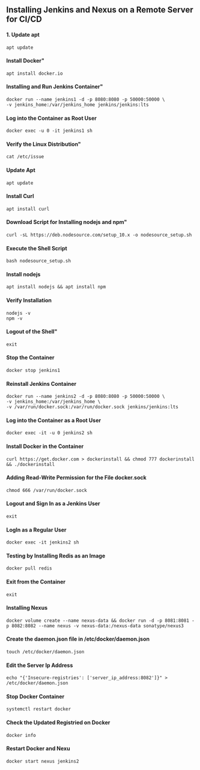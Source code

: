 ## Installing Jenkins and Nexus on a Remote Server for CI/CD
#### 1. Update apt
    apt update

#### Install Docker"
    apt install docker.io

#### Installing and Run Jenkins Container"
    docker run --name jenkins1 -d -p 8080:8080 -p 50000:50000 \
    -v jenkins_home:/var/jenkins_home jenkins/jenkins:lts

#### Log into the Container as Root User
    docker exec -u 0 -it jenkins1 sh

#### Verify the Linux Distribution"
    cat /etc/issue

#### Update Apt
    apt update

#### Install Curl
    apt install curl

#### Download Script for Installing nodejs and npm"
    curl -sL https://deb.nodesource.com/setup_10.x -o nodesource_setup.sh

#### Execute the Shell Script
    bash nodesource_setup.sh

#### Install nodejs
    apt install nodejs && apt install npm

#### Verify Installation
    nodejs -v
    npm -v

#### Logout of the Shell"
    exit
    
#### Stop the Container
    docker stop jenkins1

#### Reinstall Jenkins Container
    docker run --name jenkins2 -d -p 8080:8080 -p 50000:50000 \
    -v jenkins_home:/var/jenkins_home \
    -v /var/run/docker.sock:/var/run/docker.sock jenkins/jenkins:lts

#### Log into the Container as a Root User
    docker exec -it -u 0 jenkins2 sh

#### Install Docker in the Container
    curl https://get.docker.com > dockerinstall && chmod 777 dockerinstall && ./dockerinstall

#### Adding Read-Write Permission for the File docker.sock
    chmod 666 /var/run/docker.sock

#### Logout and Sign In as a Jenkins User
    exit
    
#### LogIn as a Regular User
    docker exec -it jenkins2 sh

#### Testing by Installing Redis as an Image
    docker pull redis
    
#### Exit from the Container
    exit
    
#### Installing Nexus
    docker volume create --name nexus-data && docker run -d -p 8081:8081 -p 8082:8082 --name nexus -v nexus-data:/nexus-data sonatype/nexus3

#### Create the daemon.json file in /etc/docker/daemon.json
    touch /etc/docker/daemon.json
    
#### Edit the Server Ip Address
    echo "{'Insecure-registries': ['server_ip_address:8082']}" > /etc/docker/daemon.json

#### Stop Docker Container
    systemctl restart docker 
    
#### Check the Updated Registried on Docker
    docker info
    
#### Restart Docker and Nexu
    docker start nexus jenkins2


